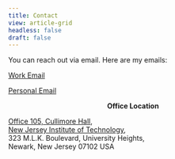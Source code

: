 ```yaml
---
title: Contact
view: article-grid
headless: false
draft: false
---
```


You can reach out via email. Here are my emails:<br />

[Work Email](mailto:aa2894@njit.edu)<br />

[Personal Email](mailto:aatulanurag@gmail.com)

<p align="center"><b>Office Location</b></p> 

 [Office 105, Cullimore Hall](https://maps.app.goo.gl/L7JAsXgcsmoz4rbj7),<br />
[New Jersey Institute of Technology](https://archlib.njit.edu/cullimore-hall),<br />
323 M.L.K. Boulevard, University Heights,<br />
Newark, New Jersey 07102 USA


